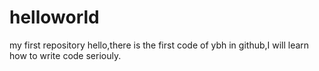 # helloworld
my first repository
hello,there is the first code of ybh in github,I will learn how to write code seriouly.

